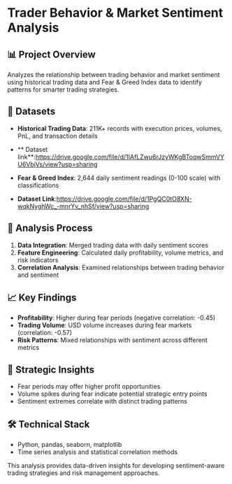 
# Trader Behavior & Market Sentiment Analysis

## 📊 Project Overview
Analyzes the relationship between trading behavior and market sentiment using historical trading data and Fear & Greed Index data to identify patterns for smarter trading strategies.

## 📁 Datasets
- **Historical Trading Data**: 211K+ records with execution prices, volumes, PnL, and transaction details
- ** Dataset link**:https://drive.google.com/file/d/1IAfLZwu6rJzyWKgBToqwSmmVYU6VbjVs/view?usp=sharing
  
- **Fear & Greed Index**: 2,644 daily sentiment readings (0-100 scale) with classifications
- **Dataset Link**:https://drive.google.com/file/d/1PgQC0tO8XN-wqkNyghWc_-mnrYv_nhSf/view?usp=sharing


## 🔧 Analysis Process
1. **Data Integration**: Merged trading data with daily sentiment scores
2. **Feature Engineering**: Calculated daily profitability, volume metrics, and risk indicators
3. **Correlation Analysis**: Examined relationships between trading behavior and sentiment

## 📈 Key Findings
- **Profitability**: Higher during fear periods (negative correlation: -0.45)
- **Trading Volume**: USD volume increases during fear markets (correlation: -0.57)
- **Risk Patterns**: Mixed relationships with sentiment across different metrics

## 🎯 Strategic Insights
- Fear periods may offer higher profit opportunities
- Volume spikes during fear indicate potential strategic entry points
- Sentiment extremes correlate with distinct trading patterns

## 🛠 Technical Stack
- Python, pandas, seaborn, matplotlib
- Time series analysis and statistical correlation methods

This analysis provides data-driven insights for developing sentiment-aware trading strategies and risk management approaches.
